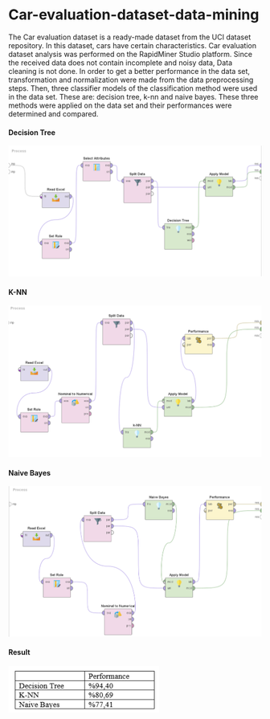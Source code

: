 # Car-evaluation-dataset-data-mining
The Car evaluation dataset is a ready-made dataset from the UCI dataset repository. In this dataset, cars have certain characteristics. Car evaluation dataset analysis was performed on the RapidMiner Studio platform. Since the received data does not contain incomplete and noisy data, Data cleaning is not done. In order to get a better performance in the data set, transformation and normalization were made from the data preprocessing steps. Then, three classifier models of the classification method were used in the data set. These are: decision tree, k-nn and naive bayes. These three methods were applied on the data set and their performances were determined and compared.
#### Decision Tree
<img src="https://github.com/mervekaratass/Car-evaluation-dataset-data-mining/blob/main/car_evaluation/images/deccision%20tree2.png" width=700>

#### K-NN
<img src="https://github.com/mervekaratass/Car-evaluation-dataset-data-mining/blob/main/car_evaluation/images/knn.png" width=700>

#### Naive Bayes
<img src="https://github.com/mervekaratass/Car-evaluation-dataset-data-mining/blob/main/car_evaluation/images/naive bayes.png" width=700>

#### Result
<img src="https://github.com/mervekaratass/Car-evaluation-dataset-data-mining/blob/main/car_evaluation/images/performans.png" width=300>


